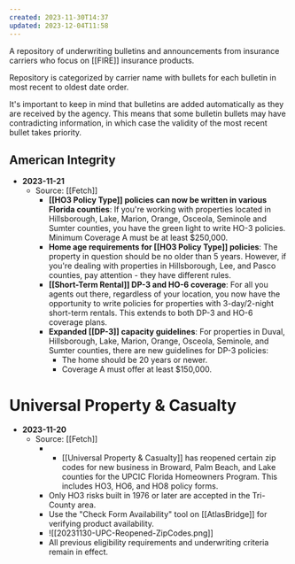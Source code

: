 ```yaml
---
created: 2023-11-30T14:37
updated: 2023-12-04T11:58
---
```

A repository of underwriting bulletins and announcements from insurance carriers who focus on [[FIRE]] insurance products. 

Repository is categorized by carrier name with bullets for each bulletin in most recent to oldest date order.

It's important to keep in mind that bulletins are added automatically as they are received by the agency. This means that some bulletin bullets may have contradicting information, in which case the validity of the most recent bullet takes priority.

## American Integrity
- **2023-11-21** 
	- Source: [[Fetch]]
		- **[[HO3 Policy Type]] policies can now be written in various Florida counties**: If you're working with properties located in Hillsborough, Lake, Marion, Orange, Osceola, Seminole and Sumter counties, you have the green light to write HO-3 policies. Minimum Coverage A must be at least $250,000.
		- **Home age requirements for [[HO3 Policy Type]] policies**: The property in question should be no older than 5 years. However, if you're dealing with properties in Hillsborough, Lee, and Pasco counties, pay attention - they have different rules.
		- **[[Short-Term Rental]] DP-3 and HO-6 coverage**: For all you agents out there, regardless of your location, you now have the opportunity to write policies for properties with 3-day/2-night short-term rentals. This extends to both DP-3 and HO-6 coverage plans.
		- **Expanded [[DP-3]] capacity guidelines**: For properties in Duval, Hillsborough, Lake, Marion, Orange, Osceola, Seminole, and Sumter counties, there are new guidelines for DP-3 policies:
		    - The home should be 20 years or newer.
		    - Coverage A must offer at least $150,000.
# Universal Property & Casualty
- **2023-11-20** 
	- Source: [[Fetch]]
		- - [[Universal Property & Casualty]] has reopened certain zip codes for new business in Broward, Palm Beach, and Lake counties for the UPCIC Florida Homeowners Program. This includes HO3, HO6, and HO8 policy forms.
		- Only HO3 risks built in 1976 or later are accepted in the Tri-County area.
		- Use the "Check Form Availability" tool on [[AtlasBridge]] for verifying product availability.
		- ![[20231130-UPC-Reopened-ZipCodes.png]]
		- All previous eligibility requirements and underwriting criteria remain in effect.


